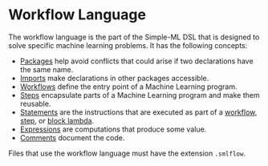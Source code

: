 # Workflow Language

The workflow language is the part of the Simple-ML DSL that is designed to solve specific machine learning problems. It has the following concepts:

* [Packages][packages] help avoid conflicts that could arise if two declarations have the same name.
* [Imports][imports] make declarations in other packages accessible.
* [Workflows][workflows] define the entry point of a Machine Learning program.
* [Steps][steps] encapsulate parts of a Machine Learning program and make them reusable.
* [Statements][statements] are the instructions that are executed as part of a [workflow][workflows], [step][steps], or [block lambda][block-lambdas].
* [Expressions][expressions] are computations that produce some value.
* [Comments][comments] document the code.

Files that use the workflow language must have the extension `.smlflow`.

[packages]: ./packages.md
[imports]: ../common/imports.md
[workflows]: ./workflows.md
[steps]: ./steps.md
[statements]: ./statements.md
[expressions]: ./expressions.md
[block-lambdas]: ./expressions.md#block-lambdas
[comments]: ../common/comments.md
